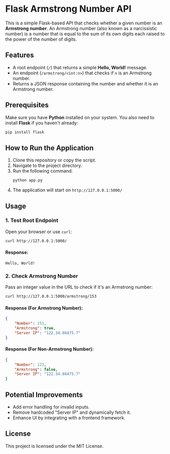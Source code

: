 # Flask Armstrong Number API

This is a simple Flask-based API that checks whether a given number is an **Armstrong number**. An Armstrong number (also known as a narcissistic number) is a number that is equal to the sum of its own digits each raised to the power of the number of digits.

## Features
- A root endpoint (`/`) that returns a simple **Hello, World!** message.
- An endpoint (`/armstrong/<int:n>`) that checks if `n` is an Armstrong number.
- Returns a JSON response containing the number and whether it is an Armstrong number.

## Prerequisites
Make sure you have **Python** installed on your system. You also need to install **Flask** if you haven't already:

```bash
pip install flask
```

## How to Run the Application
1. Clone this repository or copy the script.
2. Navigate to the project directory.
3. Run the following command:
   ```bash
   python app.py
   ```
4. The application will start on `http://127.0.0.1:5000/`

## Usage
### 1. Test Root Endpoint
Open your browser or use `curl`:
```bash
curl http://127.0.0.1:5000/
```
#### Response:
```
Hello, World!
```

### 2. Check Armstrong Number
Pass an integer value in the URL to check if it's an Armstrong number:
```bash
curl http://127.0.0.1:5000/armstrong/153
```
#### Response (For Armstrong Number):
```json
{
    "Number": 153,
    "Armstrong": true,
    "Server IP": "122.34.66475.7"
}
```

#### Response (For Non-Armstrong Number):
```json
{
    "Number": 123,
    "Armstrong": false,
    "Server IP": "122.34.66475.7"
}
```

## Potential Improvements
- Add error handling for invalid inputs.
- Remove hardcoded "Server IP" and dynamically fetch it.
- Enhance UI by integrating with a frontend framework.

## License
This project is licensed under the MIT License.

